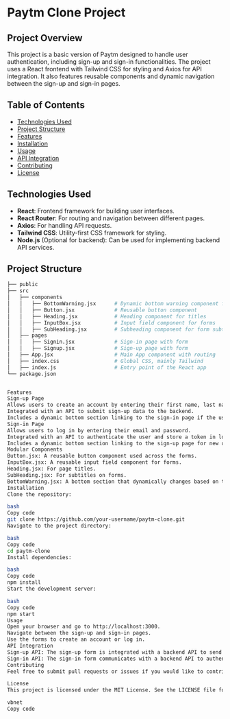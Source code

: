 # Paytm Clone Project

## Project Overview
This project is a basic version of Paytm designed to handle user authentication, including sign-up and sign-in functionalities. The project uses a React frontend with Tailwind CSS for styling and Axios for API integration. It also features reusable components and dynamic navigation between the sign-up and sign-in pages.

## Table of Contents
- [Technologies Used](#technologies-used)
- [Project Structure](#project-structure)
- [Features](#features)
- [Installation](#installation)
- [Usage](#usage)
- [API Integration](#api-integration)
- [Contributing](#contributing)
- [License](#license)

## Technologies Used
- **React**: Frontend framework for building user interfaces.
- **React Router**: For routing and navigation between different pages.
- **Axios**: For handling API requests.
- **Tailwind CSS**: Utility-first CSS framework for styling.
- **Node.js** (Optional for backend): Can be used for implementing backend API services.

## Project Structure
```bash
├── public
├── src
│   ├── components
│   │   ├── BottomWarning.jsx      # Dynamic bottom warning component for sign-in and sign-up pages
│   │   ├── Button.jsx             # Reusable button component
│   │   ├── Heading.jsx            # Heading component for titles
│   │   ├── InputBox.jsx           # Input field component for forms
│   │   ├── SubHeading.jsx         # Subheading component for form subtitles
│   ├── pages
│   │   ├── Signin.jsx             # Sign-in page with form
│   │   ├── Signup.jsx             # Sign-up page with form
│   ├── App.jsx                    # Main App component with routing
│   ├── index.css                  # Global CSS, mainly Tailwind
│   ├── index.js                   # Entry point of the React app
└── package.json


Features
Sign-up Page
Allows users to create an account by entering their first name, last name, email, and password.
Integrated with an API to submit sign-up data to the backend.
Includes a dynamic bottom section linking to the sign-in page if the user already has an account.
Sign-in Page
Allows users to log in by entering their email and password.
Integrated with an API to authenticate the user and store a token in localStorage.
Includes a dynamic bottom section linking to the sign-up page for new users.
Modular Components
Button.jsx: A reusable button component used across the forms.
InputBox.jsx: A reusable input field component for forms.
Heading.jsx: For page titles.
SubHeading.jsx: For subtitles on forms.
BottomWarning.jsx: A bottom section that dynamically changes based on the page (sign-up/sign-in).
Installation
Clone the repository:

bash
Copy code
git clone https://github.com/your-username/paytm-clone.git
Navigate to the project directory:

bash
Copy code
cd paytm-clone
Install dependencies:

bash
Copy code
npm install
Start the development server:

bash
Copy code
npm start
Usage
Open your browser and go to http://localhost:3000.
Navigate between the sign-up and sign-in pages.
Use the forms to create an account or log in.
API Integration
Sign-up API: The sign-up form is integrated with a backend API to send the user details to create a new account.
Sign-in API: The sign-in form communicates with a backend API to authenticate the user and store the JWT token in localStorage.
Contributing
Feel free to submit pull requests or issues if you would like to contribute to this project. Any improvements or suggestions are welcome.

License
This project is licensed under the MIT License. See the LICENSE file for details.

vbnet
Copy code
